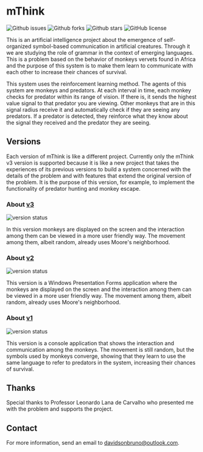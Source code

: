 # mThink
![Github issues](https://img.shields.io/github/issues/davidson-bruno/mThink.svg) ![Github forks](https://img.shields.io/github/forks/davidson-bruno/mThink.svg) ![Github stars](https://img.shields.io/github/stars/davidson-bruno/mThink.svg) ![GitHub license](https://img.shields.io/badge/license-MIT-blue.svg)

This is an artificial intelligence project about the emergence of self-organized symbol-based communication in artificial creatures. Through it we are studying the role of grammar in the context of emerging languages. This is a problem based on the behavior of monkeys vervets found in Africa and the purpose of this system is to make them learn to communicate with each other to increase their chances of survival.

This system uses the reinforcement learning method. The agents of this system are monkeys and predators. At each interval in time, each monkey checks for predator within its range of vision. If there is, it sends the highest value signal to that predator you are viewing. Other monkeys that are in this signal radius receive it and automatically check if they are seeing any predators. If a predator is detected, they reinforce what they know about the signal they received and the predator they are seeing.

## Versions
Each version of mThink is like a different project. Currently only the mThink v3 version is supported because it is like a new project that takes the experiences of its previous versions to build a system concerned with the details of the problem and with features that extend the original version of the problem. It is the purpose of this version, for example, to implement the functionality of predator hunting and monkey escape.

### About [v3](https://github.com/davidson-bruno/mThink/tree/master/v3)
![version status](https://img.shields.io/badge/status-active-green.svg)

In this version monkeys are displayed on the screen and the interaction among them can be viewed in a more user friendly way. The movement among them, albeit random, already uses Moore's neighborhood.

### About [v2](https://github.com/davidson-bruno/mThink/tree/master/v2)
![version status](https://img.shields.io/badge/status-deprecated-red.svg)

This version is a Windows Presentation Forms application where the monkeys are displayed on the screen and the interaction among them can be viewed in a more user friendly way. The movement among them, albeit random, already uses Moore's neighborhood.

### About [v1](https://github.com/davidson-bruno/mThink/tree/master/v1)
![version status](https://img.shields.io/badge/status-deprecated-red.svg)

This version is a console application that shows the interaction and communication among the monkeys. The movement is still random, but the symbols used by monkeys converge, showing that they learn to use the same language to refer to predators in the system, increasing their chances of survival.

## Thanks
Special thanks to Professor Leonardo Lana de Carvalho who presented me with the problem and supports the project.

## Contact
For more information, send an email to <davidsonbruno@outlook.com>.
